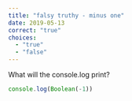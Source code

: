 ```yaml
---
title: "falsy truthy - minus one"
date: 2019-05-13
correct: "true"
choices:
  - "true"
  - "false"
---
```


What will the console.log print?

```js
console.log(Boolean(-1))
```
